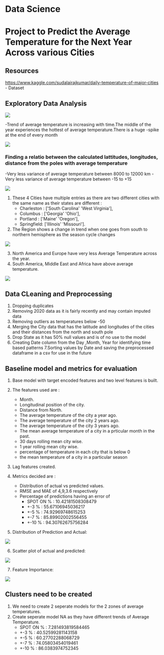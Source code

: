 # Data Science 
# Project to Predict the Average Temperature for the Next Year Across various Cities

## Resources
https://www.kaggle.com/sudalairajkumar/daily-temperature-of-major-cities - Dataset
## Exploratory Data Analysis
![](images/dist_avg_temp.png)

-Trend of average temperature is increasing with time.The middle of the year experiences the hottest of average temperature.There is a huge -spike at the end of every month

![](images/avg_temp_year.png)

### Finding a relatio between the calculated lattitudes, longitudes, distance from the poles with average temperature
-Very less variance of average temperature between 8000 to 12000 km 
-Very less variance of average temperature between -15 to +15

![](images/avg_temp_lat.png)

1. These 4 Cities have multiple entries as there are two different cities with the same name as their states are different :
   - Charleston :  ['South Carolina' 'West Virginia'],
   - Columbus :    ['Georgia' 'Ohio'],
   - Portland :    ['Maine' 'Oregon'],
   - Springfield:  ['Illinois' 'Missouri'].
2. The Region shows a change in trend when one goes from south to northern hemisphere as the season cycle changes

![](images/avg_temp__region_month.png)

3. North America and Europe have very less Average Temperature across the year.
4. South America, Middle East and Africa have above average temperature.

![](images/avg_temp_region.png)

## Data CLeaning and Preprocessing

1. Dropping duplicates
2. Removing 2020  data as it is fairly recently and may contain imputed data
3. Removing outliers as temperatures below -50
4. Merging the City data that has the latitude and longitudes of the cities and their distances from the north and south pole
5. Drop State as it has 50% null values and is of no use to the model
6. Creating Date column from the Day ,Month, Year for identifying time based patterns
7.Sorting values by Date and saving the preprocessed dataframe in a csv for use in the future


## Baseline model and metrics for evaluation 

1. Base model with target encoded features and two level features is built.
2. The features used are :
   - Month.
   - Longitudinal position of the city.
   - Distance from North.
   - The average temperature of the city a year ago.
   - The average temperature of the city 2 years ago.
   - The average temperature of the city 3 years ago.
   - The mean average temperature of a city in a prticular month in the past.
   - 30 days rolling mean city wise.
   - 1 year rolling mean city wise.
   - percentage of temperature in each city that is below 0 
   - the mean temperature of a city in a particular season   
3. Lag features created.
4. Metrics decided are :
   - Distribution of actual vs predicted values.
   - RMSE and MAE of 4,9,3.6 respectively
   - Percentage of predictions having an error of 
      - SPOT ON % :  10.42181508308479
      - +-3 % :  55.67106945036217
      - +-5 % :  74.92969748615253
      - +-7 % :  85.89902002556455
      - +-10 % :  94.30762675756284

5. Distribution of Prediction and Actual:

![](images/dist_of_pred_act.png)

6. Scatter plot of  actual and predicted:

![](images/scatterplot.png)

7. Feature Importance:

![](images/features.png)

## Clusters need to be created

1. We need to create 2 seperate models for the 2 zones of average temperatures.
2. Create seperate model NA as they have different trends of Average Temperature.
   - SPOT ON % :  7.281493819584465
   - +-3 % :  40.52599281143158
   - +-5 % :  60.27702288068729
   - +-7 % :  74.05803454019461
   - +-10 % :  86.0383974752345

